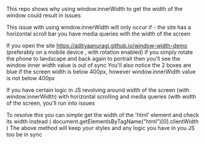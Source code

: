 This repo shows why using window.innerWidth to get the width of the window could result in issues

This issue with using window.innerWidth will only occur if -
  the site has a horizontal scroll bar
  you have media queries with the width of the screen

If you open the site https://adityaanuragi.github.io/window-width-demo (preferably on a mobile device , with rotation enabled) if you simply rotate the phone to landscape and back again to portrait then you'll see the window inner width value is out of sync
You'll also notice the 2 boxes are blue if the screen width is below 400px, however window.innerWidth value is not below 400px

If you have certain logic in JS revolving around width of the screen (with window.innerWidth) with horizontal scrolling and media queries (with width of the screen, you'll run into issues

To resolve this you can simple get the width of the 'html' element and check its width instead ( document.getElementsByTagName("html")[0].clientWidth )
The above method will keep your styles and any logic you have in you JS too be in sync
